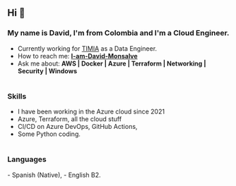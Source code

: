 <h2 align="left">Hi 👋</h2>
<h3 >My name is David, I'm from Colombia and I'm a Cloud Engineer.</h3>

- Currently working for [TIMIA](https://timia.ai/) as a Data Engineer.
- How to reach me: [**I-am-David-Monsalve**](https://www.linkedin.com/in/david-monsalve-a4503418b/)
- Ask me about: **AWS | Docker | Azure | Terraform | Networking  | Security | Windows**

<h1></h1>
<h3 align="left">Skills</h3>

- I have been working in the Azure cloud since 2021
- Azure, Terraform, all the cloud stuff
- CI/CD on Azure DevOps, GitHub Actions,
- Some Python coding.

<h1></h1>
<h3 align="left">Languages</h3>
- Spanish (Native),
- English B2.
